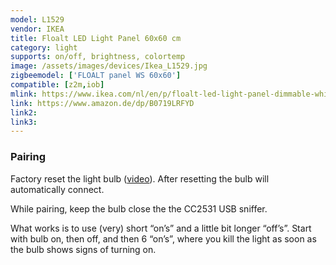 ```yaml
---
model: L1529
vendor: IKEA
title: Floalt LED Light Panel 60x60 cm
category: light
supports: on/off, brightness, colortemp
image: /assets/images/devices/Ikea_L1529.jpg
zigbeemodel: ['FLOALT panel WS 60x60']
compatible: [z2m,iob]
mlink: https://www.ikea.com/nl/en/p/floalt-led-light-panel-dimmable-white-spectrum-20436317/
link: https://www.amazon.de/dp/B0719LRFYD
link2: 
link3: 
---
```

### Pairing
Factory reset the light bulb ([video](https://www.youtube.com/watch?v=npxOrPxVfe0)).
After resetting the bulb will automatically connect.

While pairing, keep the bulb close the the CC2531 USB sniffer.

What works is to use (very) short “on’s” and a little bit longer “off’s”.
Start with bulb on, then off, and then 6 “on’s”, where you kill the light as soon as the bulb shows signs of turning on.
